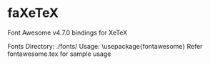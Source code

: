 # faXeTeX
Font Awesome v4.7.0 bindings for XeTeX

Fonts Directory: ./fonts/
Usage: \usepackage{fontawesome}
Refer fontawesome.tex for sample usage
